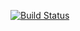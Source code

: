 [![Build Status](https://travis-ci.org/a9s-examples/go-martini.svg)](https://travis-ci.org/a9s-examples/go-martini)
